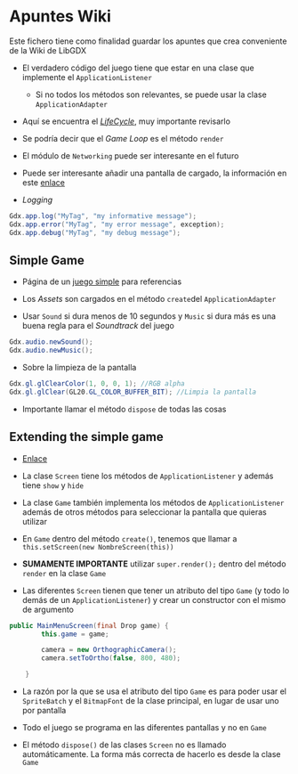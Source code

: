 # Apuntes Wiki

Este fichero tiene como finalidad guardar los apuntes que crea conveniente de la Wiki de LibGDX

* El verdadero código del juego tiene que estar en una clase que implemente el `ApplicationListener`
  * Si no todos los métodos son relevantes, se puede usar la clase `ApplicationAdapter`
* Aquí se encuentra el [*LifeCycle*](https://github.com/libgdx/libgdx/wiki/The-life-cycle), muy importante revisarlo

* Se podría decir que el *Game Loop* es el método `render`

* El módulo de `Networking` puede ser interesante en el futuro

* Puede ser interesante añadir una pantalla de cargado, la información en este [enlace](https://github.com/libgdx/libgdx/wiki/Starter-classes-%26-configuration)

* *Logging*

```java
Gdx.app.log("MyTag", "my informative message");
Gdx.app.error("MyTag", "my error message", exception);
Gdx.app.debug("MyTag", "my debug message");
```

## Simple Game

* Página de un [juego simple](https://github.com/libgdx/libgdx/wiki/A-simple-game) para referencias

* Los *Assets* son cargados en el método `create`del `ApplicationAdapter`

* Usar `Sound` si dura menos de 10 segundos y `Music` si dura más es una buena regla para el *Soundtrack* del juego

```java
Gdx.audio.newSound();
Gdx.audio.newMusic();
```

* Sobre la limpieza de la pantalla

```java
Gdx.gl.glClearColor(1, 0, 0, 1); //RGB alpha
Gdx.gl.glClear(GL20.GL_COLOR_BUFFER_BIT); //Limpia la pantalla
```

* Importante llamar el método `dispose` de todas las cosas

## Extending the simple game

* [Enlace](https://github.com/libgdx/libgdx/wiki/Extending-the-simple-game)

* La clase `Screen` tiene los métodos de `ApplicationListener` y además tiene `show` y `hide`

* La clase `Game` también implementa los métodos de `ApplicationListener` además de otros métodos para seleccionar la pantalla que quieras utilizar

* En `Game` dentro del método `create()`, tenemos que llamar a `this.setScreen(new NombreScreen(this))`

* **SUMAMENTE IMPORTANTE** utilizar `super.render();` dentro del método `render` en la clase `Game`

* Las diferentes `Screen` tienen que tener un atributo del tipo `Game` (y todo lo demás de un `ApplicationListener`) y crear un constructor con el mismo de argumento

```java
public MainMenuScreen(final Drop game) {
		this.game = game;

		camera = new OrthographicCamera();
		camera.setToOrtho(false, 800, 480);

	}
```

* La razón por la que se usa el atributo del tipo `Game` es para poder usar el `SpriteBatch` y el `BitmapFont` de la clase principal, en lugar de usar uno por pantalla

* Todo el juego se programa en las diferentes pantallas y no en `Game`

* El método `dispose()` de las clases `Screen` no es llamado automáticamente. La forma más correcta de hacerlo es desde la clase `Game`

